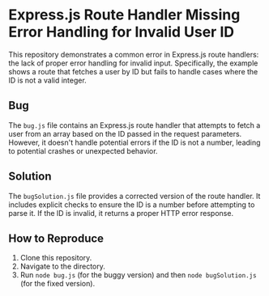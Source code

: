 # Express.js Route Handler Missing Error Handling for Invalid User ID

This repository demonstrates a common error in Express.js route handlers: the lack of proper error handling for invalid input.  Specifically, the example shows a route that fetches a user by ID but fails to handle cases where the ID is not a valid integer.

## Bug

The `bug.js` file contains an Express.js route handler that attempts to fetch a user from an array based on the ID passed in the request parameters.  However, it doesn't handle potential errors if the ID is not a number, leading to potential crashes or unexpected behavior.

## Solution

The `bugSolution.js` file provides a corrected version of the route handler.  It includes explicit checks to ensure the ID is a number before attempting to parse it.  If the ID is invalid, it returns a proper HTTP error response.

## How to Reproduce

1. Clone this repository.
2. Navigate to the directory.
3. Run `node bug.js` (for the buggy version) and then `node bugSolution.js` (for the fixed version).